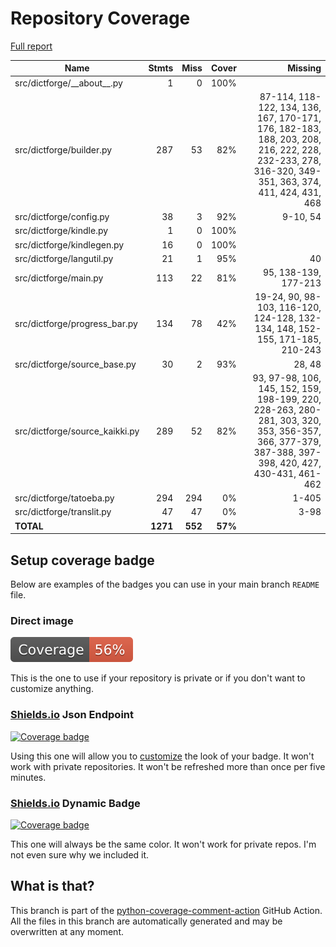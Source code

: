 # Repository Coverage

[Full report](https://htmlpreview.github.io/?https://github.com/andgineer/dictforge/blob/python-coverage-comment-action-data/htmlcov/index.html)

| Name                            |    Stmts |     Miss |   Cover |   Missing |
|-------------------------------- | -------: | -------: | ------: | --------: |
| src/dictforge/\_\_about\_\_.py  |        1 |        0 |    100% |           |
| src/dictforge/builder.py        |      287 |       53 |     82% |87-114, 118-122, 134, 136, 167, 170-171, 176, 182-183, 188, 203, 208, 216, 222, 228, 232-233, 278, 316-320, 349-351, 363, 374, 411, 424, 431, 468 |
| src/dictforge/config.py         |       38 |        3 |     92% |  9-10, 54 |
| src/dictforge/kindle.py         |        1 |        0 |    100% |           |
| src/dictforge/kindlegen.py      |       16 |        0 |    100% |           |
| src/dictforge/langutil.py       |       21 |        1 |     95% |        40 |
| src/dictforge/main.py           |      113 |       22 |     81% |95, 138-139, 177-213 |
| src/dictforge/progress\_bar.py  |      134 |       78 |     42% |19-24, 90, 98-103, 116-120, 124-128, 132-134, 148, 152-155, 171-185, 210-243 |
| src/dictforge/source\_base.py   |       30 |        2 |     93% |    28, 48 |
| src/dictforge/source\_kaikki.py |      289 |       52 |     82% |93, 97-98, 106, 145, 152, 159, 198-199, 220, 228-263, 280-281, 303, 320, 353, 356-357, 366, 377-379, 387-388, 397-398, 420, 427, 430-431, 461-462 |
| src/dictforge/tatoeba.py        |      294 |      294 |      0% |     1-405 |
| src/dictforge/translit.py       |       47 |       47 |      0% |      3-98 |
|                       **TOTAL** | **1271** |  **552** | **57%** |           |


## Setup coverage badge

Below are examples of the badges you can use in your main branch `README` file.

### Direct image

[![Coverage badge](https://raw.githubusercontent.com/andgineer/dictforge/python-coverage-comment-action-data/badge.svg)](https://htmlpreview.github.io/?https://github.com/andgineer/dictforge/blob/python-coverage-comment-action-data/htmlcov/index.html)

This is the one to use if your repository is private or if you don't want to customize anything.

### [Shields.io](https://shields.io) Json Endpoint

[![Coverage badge](https://img.shields.io/endpoint?url=https://raw.githubusercontent.com/andgineer/dictforge/python-coverage-comment-action-data/endpoint.json)](https://htmlpreview.github.io/?https://github.com/andgineer/dictforge/blob/python-coverage-comment-action-data/htmlcov/index.html)

Using this one will allow you to [customize](https://shields.io/endpoint) the look of your badge.
It won't work with private repositories. It won't be refreshed more than once per five minutes.

### [Shields.io](https://shields.io) Dynamic Badge

[![Coverage badge](https://img.shields.io/badge/dynamic/json?color=brightgreen&label=coverage&query=%24.message&url=https%3A%2F%2Fraw.githubusercontent.com%2Fandgineer%2Fdictforge%2Fpython-coverage-comment-action-data%2Fendpoint.json)](https://htmlpreview.github.io/?https://github.com/andgineer/dictforge/blob/python-coverage-comment-action-data/htmlcov/index.html)

This one will always be the same color. It won't work for private repos. I'm not even sure why we included it.

## What is that?

This branch is part of the
[python-coverage-comment-action](https://github.com/marketplace/actions/python-coverage-comment)
GitHub Action. All the files in this branch are automatically generated and may be
overwritten at any moment.